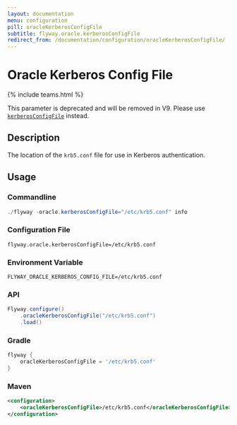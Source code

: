 ```yaml
---
layout: documentation
menu: configuration
pill: oracleKerberosConfigFile
subtitle: flyway.oracle.kerberosConfigFile
redirect_from: /documentation/configuration/oracleKerberosConfigFile/
---
```


# Oracle Kerberos Config File
{% include teams.html %}

This parameter is deprecated and will be removed in V9. Please use [`kerberosConfigFile`](/documentation/configuration/parameters/kerberosConfigFile) instead.

## Description
The location of the `krb5.conf` file for use in Kerberos authentication.

## Usage

### Commandline
```powershell
./flyway -oracle.kerberosConfigFile="/etc/krb5.conf" info
```

### Configuration File
```properties
flyway.oracle.kerberosConfigFile=/etc/krb5.conf
```

### Environment Variable
```properties
FLYWAY_ORACLE_KERBEROS_CONFIG_FILE=/etc/krb5.conf
```

### API
```java
Flyway.configure()
    .oracleKerberosConfigFile("/etc/krb5.conf")
    .load()
```

### Gradle
```groovy
flyway {
    oracleKerberosConfigFile = '/etc/krb5.conf'
}
```

### Maven
```xml
<configuration>
    <oracleKerberosConfigFile>/etc/krb5.conf</oracleKerberosConfigFile>
</configuration>
```
